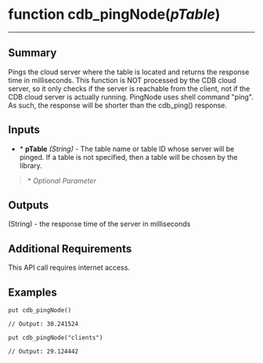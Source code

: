 # function cdb_pingNode(*pTable*)
---
## Summary
Pings the cloud server where the table is located and returns the response time in milliseconds. This function is NOT processed by the CDB cloud server, so it only checks if the server is reachable from the client, not if the CDB cloud server is actually running. PingNode uses shell command "ping". As such, the response will be shorter than the cdb_ping() response.

## Inputs
* \* **pTable** *(String)* - The table name or table ID whose server will be pinged. If a table is not specified, then a table will be chosen by the library.

> \* _Optional Parameter_

## Outputs
(String) - the response time of the server in milliseconds

## Additional Requirements
This API call requires internet access.


## Examples
```
put cdb_pingNode()

// Output: 30.241524

put cdb_pingNode("clients")

// Output: 29.124442
```